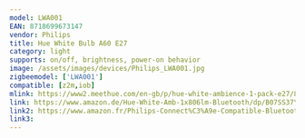 ```yaml
---
model: LWA001
EAN: 8718699673147
vendor: Philips
title: Hue White Bulb A60 E27
category: light
supports: on/off, brightness, power-on behavior
image: /assets/images/devices/Philips_LWA001.jpg
zigbeemodel: ['LWA001']
compatible: [z2m,iob]
mlink: https://www2.meethue.com/en-gb/p/hue-white-ambience-1-pack-e27/8718699673147
link: https://www.amazon.de/Hue-White-Amb-1x806lm-Bluetooth/dp/B07SS37Y3J
link2: https://www.amazon.fr/Philips-Connect%C3%A9e-Compatible-Bluetooth-Fonctionne/dp/B07SS37Y3J
link3: 
---
```

